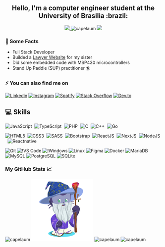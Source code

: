 <div align="center">
 <h2>Hello, I'm a computer engineer student at the University of Brasilia :brazil:</h2>
 <a href="https://www.codewars.com/users/capelaum">
  <img src="https://www.codewars.com/users/capelaum/badges/micro" />
 </a>
 <img src="https://komarev.com/ghpvc/?username=capelaum" alt="capelaum" />
 <a href="https://github.com/capelaum">
  <img src="https://img.shields.io/github/followers/capelaum?label=follow&style=social" />
 </a>
</div>

### :scroll: Some Facts

- Full Stack Developer 
- Builded a [Lawyer Website](https://www.capelletto.adv.br) for my sister
- Did some embedded code with MSP430 microcontrollers 
- Stand Up Paddle (SUP) practitioner :surfer:

### ⚡ You can also find me on  


[![Linkedin](https://img.shields.io/badge/Linkedin%20-%230077B5.svg?&style=flat&logo=linkedin&logoColor=white)](https://www.linkedin.com/in/luis-capelletto)
[![Instagram](https://img.shields.io/badge/capelletto.lv%20-%23E4405F.svg?&style=flat&logo=Instagram&logoColor=white)](https://www.instagram.com/capelletto.lv)
[![Spotify](https://img.shields.io/badge/Spotify-1ED760?style=flat&logo=spotify&logoColor=white)](https://open.spotify.com/user/thecapela)
[![Stack Overflow](https://img.shields.io/badge/-Stack%20overflow-FE7A16?style=flat&logo=stack-overflow&logoColor=white)](https://stackoverflow.com/users/13337006/luis-v-capelletto)
[![Dev.to](https://img.shields.io/badge/capelaum-0A0A0A?style=flat&logo=dev.to&logoColor=white)](https://dev.to/capelaum)

## 💻 Skills <br/>

![JavaScript](https://img.shields.io/badge/JavaScript-%23323330.svg?&style=flat&logo=javascript&logoColor=%23F7DF1E)&nbsp;
![TypeScript](https://img.shields.io/badge/-TypeScript-007ACC?style=flat&logoColor=fff&logo=typescript)&nbsp;
![PHP](https://img.shields.io/badge/PHP-%23777BB4.svg?&style=flat&logo=php&logoColor=white)&nbsp;
![C](https://img.shields.io/badge/--007ACC?style=flat&logoColor=fff&logo=C)&nbsp;
![C++](https://img.shields.io/badge/++-%2300599C.svg?&style=flat&logo=c%2B%2B&ogoColor=white)&nbsp;
![Go](https://img.shields.io/badge/Go-%2300ADD8.svg?&style=flat&logo=go&logoColor=white)

![HTML5](https://img.shields.io/badge/HTML5-E34F26?style=flat&logo=html5&logoColor=white)&nbsp;
![CSS3](https://img.shields.io/badge/CSS3-1572B6?style=flat&logo=css3)&nbsp;
![SASS](https://img.shields.io/badge/SaSS-hotpink.svg?&style=flat&logo=SASS&logoColor=white)&nbsp;
![Bootstrap](https://img.shields.io/badge/Bootstrap-%23563D7C.svg?&style=flat&logo=bootstrap&logoColor=white)&nbsp;
![ReactJS](https://img.shields.io/badge/ReactJS-1572B6?style=flat&logoColor=fff&logo=react)&nbsp;
![NextJS](https://img.shields.io/badge/NextJS-black?&style=flat&logo=next.js&logoColor=white)&nbsp;
![NodeJS](https://img.shields.io/badge/NodeJS-%2343853D.svg?style=flat&logo=node.js&logoColor=white)&nbsp;
![Reactnative](https://img.shields.io/badge/-React_Native-1572B6?style=flat&logo=react)&nbsp;

![Git](https://img.shields.io/badge/git%20-%23F05033.svg?&style=flat&logo=git&logoColor=white)
![!VS Code](http://img.shields.io/badge/-VS%20Code-007ACC?style=flat&logo=visual-studio-code&logoColor=ffffff)
![!Windows](http://img.shields.io/badge/-Windows-1572B6?style=flat&logo=windows&logoColor=ffffff)
![Linux](https://img.shields.io/badge/Ubuntu-E95420?style=flat&logo=ubuntu&logoColor=white)
![Figma](https://img.shields.io/badge/figma-%23F24E1E.svg?style=flat&logo=figma&logoColor=white)
![Docker](https://img.shields.io/badge/-Docker-099cec?style=flat&logoColor=fff&logo=docker)
![MariaDB](https://img.shields.io/badge/-MariaDB-black?style=flat&logo=mariadb)
![MySQL](https://img.shields.io/badge/-MySQL-%2307405e.svg?style=flat&logo=mysql)
![PostgreSQL](https://img.shields.io/badge/-PostgreSQL-%2307405e.svg?style=flat&logo=postgresql)
![SQLite](https://img.shields.io/badge/SQLite-%2307405e.svg?&style=flat&logo=sqlite&logoColor=white)


### My GitHub Stats &#x1f4c8;

<div display="flex">
 <img width="500px" src="https://github-readme-stats.vercel.app/api?username=capelaum&show_icons=true&count_private=true&theme=radical" alt="capelaum" />
 <img width="200px" src="https://github.com/capelaum/capelaum/raw/master/octocat-no-bg.png" alt="capelaum">
 <img width="500px" src="https://github-readme-stats.vercel.app/api/wakatime?username=capelletto&theme=radical&layout=compact" alt="capelaum"/>
 <img width="225px" src="https://github-readme-stats.vercel.app/api/top-langs/?username=capelaum&hide=html,css,c%2B%2B,tex&theme=radical" alt="capelaum"/>
</div>


<!-- Comment section =P

streak-stats
<div align="center">
 <img width="500px" src="https://github-readme-streak-stats.herokuapp.com?user=capelaum&theme=dracula&hide_border=true" alt="capelaum"/>
</div>

BADGES
[![Gmail](https://img.shields.io/badge/Gmail-D14836?style=flat&logo=gmail&logoColor=white)](mailto:thecapellett@gmail.com)

Illustrator + Photoshop

<img src="https://www.vectorlogo.zone/logos/adobe_illustrator/adobe_illustrator-icon.svg" alt="illustrator" width="20" height="20"/> 
<img alt="Adobe Photoshop" src="https://img.shields.io/badge/adobe%20photoshop%20-%2331A8FF.svg?&style=for-the-badge&logo=adobe%20photoshop&logoColor=white" height="20"/>

-->
